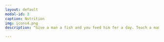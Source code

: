 ```yaml
---
layout: default
modal-id: 3
caption: Nutrition
img: icons4.png
description: “Give a man a fish and you feed him for a day. Teach a man to fish and you feed him for a lifetime.”<br> Our doctors believe in teaching you how to fish when it comes to your health. We teach our patients to be actively involved when it comes to their health. From learning about better choices to make a the grocery store, to proper computer screen positioning to prevent neck pain, we believe that what you do at home or at work is just as important as what we do in the office.<br><br>Nutrition and what you eat on a daily basis plays a huge role in in your health. Your nutrition can increase your risk of getting certain diseases or worsen a condition that you already have. It affects how fast (or slow) your recovery is after getting injured. Many health conditions are caused by chronic inflammation in the body. Find out if what you eat is causing inflammation in your body, and ask your doctor how you can decrease inflammation at home.

---
```

